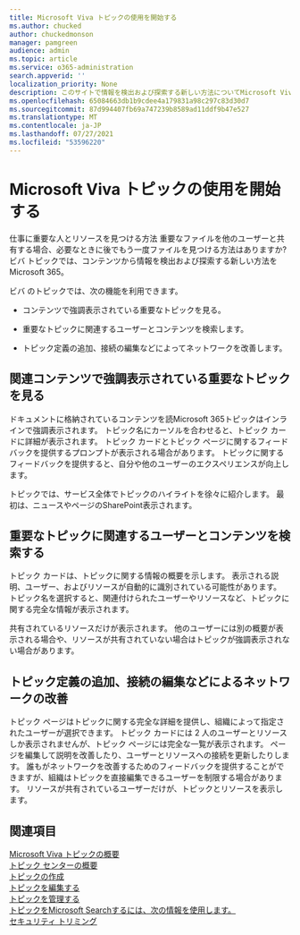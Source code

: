 ```yaml
---
title: Microsoft Viva トピックの使用を開始する
ms.author: chucked
author: chuckedmonson
manager: pamgreen
audience: admin
ms.topic: article
ms.service: o365-administration
search.appverid: ''
localization_priority: None
description: このサイトで情報を検出および探索する新しい方法についてMicrosoft Viva トピック。
ms.openlocfilehash: 65084663db1b9cdee4a179831a98c297c83d30d7
ms.sourcegitcommit: 87d994407fb69a747239b8589ad11ddf9b47e527
ms.translationtype: MT
ms.contentlocale: ja-JP
ms.lasthandoff: 07/27/2021
ms.locfileid: "53596220"
---
```

# <a name="get-started-with-microsoft-viva-topics"></a>Microsoft Viva トピックの使用を開始する

仕事に重要な人とリソースを見つける方法 重要なファイルを他のユーザーと共有する場合、必要なときに後でもう一度ファイルを見つける方法はありますか? ビバ トピックでは、コンテンツから情報を検出および探索する新しい方法をMicrosoft 365。  

ビバ のトピックでは、次の機能を利用できます。 

- コンテンツで強調表示されている重要なトピックを見る。

- 重要なトピックに関連するユーザーとコンテンツを検索します。

- トピック定義の追加、接続の編集などによってネットワークを改善します。

## <a name="discover-important-topics-highlighted-in-related-content"></a>関連コンテンツで強調表示されている重要なトピックを見る 

ドキュメントに格納されているコンテンツを読Microsoft 365トピックはインラインで強調表示されます。 トピック名にカーソルを合わせると、トピック カードに詳細が表示されます。 トピック カードとトピック ページに関するフィードバックを提供するプロンプトが表示される場合があります。 トピックに関するフィードバックを提供すると、自分や他のユーザーのエクスペリエンスが向上します。 

トピックでは、サービス全体でトピックのハイライトを徐々に紹介します。 最初は、ニュースやページのSharePoint表示されます。

## <a name="find-people-and-content-connected-to-important-topics"></a>重要なトピックに関連するユーザーとコンテンツを検索する 

トピック カードは、トピックに関する情報の概要を示します。 表示される説明、ユーザー、およびリソースが自動的に識別されている可能性があります。 トピック名を選択すると、関連付けられたユーザーやリソースなど、トピックに関する完全な情報が表示されます。  

共有されているリソースだけが表示されます。 他のユーザーには別の概要が表示される場合や、リソースが共有されていない場合はトピックが強調表示されない場合があります。 

## <a name="improve-the-network-by-adding-topic-definitions-editing-connections-and-more"></a>トピック定義の追加、接続の編集などによるネットワークの改善 

トピック ページはトピックに関する完全な詳細を提供し、組織によって指定されたユーザーが選択できます。 トピック カードには 2 人のユーザーとリソースしか表示されませんが、トピック ページには完全な一覧が表示されます。 ページを編集して説明を改善したり、ユーザーとリソースへの接続を更新したりします。 誰もがネットワークを改善するためのフィードバックを提供することができますが、組織はトピックを直接編集できるユーザーを制限する場合があります。 リソースが共有されているユーザーだけが、トピックとリソースを表示します。

## <a name="see-also"></a>関連項目
[Microsoft Viva トピックの概要](topic-experiences-overview.md)</br>
[トピック センターの概要](topic-center-overview.md)</br>
[トピックの作成](create-a-topic.md)</br>
[トピックを編集する](edit-a-topic.md)</br>
[トピックを管理する](manage-topics.md)</br>
[トピックをMicrosoft Searchするには、次の情報を使用します。](search.md)</br>
[セキュリティ トリミング](topic-experiences-security-trimming.md)

